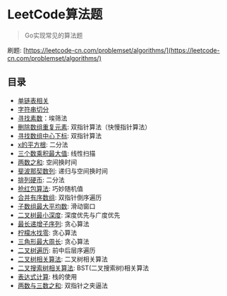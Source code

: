 # LeetCode算法题
> Go实现常见的算法题

刷题: [https://leetcode-cn.com/problemset/algorithms/](https://leetcode-cn.com/problemset/algorithms/)

## 目录
- [单链表相关](1)
- [字符串切分](2)
- [寻找素数](3)：埃筛法
- [删除数组重复元素](4): 双指针算法（快慢指针算法）
- [寻找数组中心下标](5): 双指针算法
- [x的平方根](6): 二分法
- [三个数乘积最大值](7): 线性扫描
- [两数之和](8): 空间换时间
- [斐波那契数列](9): 递归与空间换时间
- [排列硬币](10): 二分法
- [抢红包算法](11): 巧妙随机值
- [合并有序数组](12): 双指针倒序遍历
- [子数组最大平均数](13): 滑动窗口
- [二叉树最小深度](14): 深度优先与广度优先
- [最长递增子序列](15): 贪心算法
- [柠檬水找零](16): 贪心算法
- [三角形最大周长](17): 贪心算法
- [二叉树遍历](18): 前中后层序遍历
- [二叉树相关算法](19): 二叉树相关算法
- [二叉搜索树相关算法](20): BST(二叉搜索树)相关算法
- [表达式计算](21): 栈的使用
- [两数与三数之和](22): 双指针之夹逼法